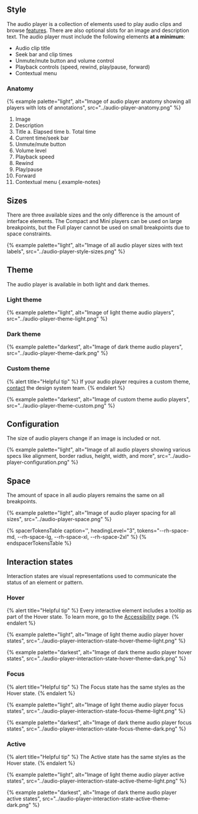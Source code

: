 ## Style
The audio player is a collection of elements used to play audio clips and browse [features](../features). There are also optional slots for an image and description text. The audio player must include the following elements **at a minimum**:
- Audio clip title
- Seek bar and clip times
- Unmute/mute button and volume control
- Playback controls (speed, rewind, play/pause, forward)
- Contextual menu

### Anatomy
{% example palette="light",
          alt="Image of audio player anatomy showing all players with lots of annotations",
          src="../audio-player-anatomy.png" %}

1) Image
2) Description
3) Title
  a. Elapsed time
  b. Total time
5) Current time/seek bar
6) Unmute/mute button
7) Volume level
8) Playback speed
9) Rewind
10) Play/pause
11) Forward
12) Contextual menu
{.example-notes}

## Sizes
There are three available sizes and the only difference is the amount of interface elements. The Compact and Mini players can be used on large breakpoints, but the Full player cannot be used on small breakpoints due to space constraints.

{% example palette="light",
          alt="Image of all audio player sizes with text labels",
          src="../audio-player-style-sizes.png" %}

## Theme
The audio player is available in both light and dark themes.

### Light theme
{% example palette="light",
          alt="Image of light theme audio players",
          src="../audio-player-theme-light.png" %}

### Dark theme
{% example palette="darkest",
          alt="Image of dark theme audio players",
          src="../audio-player-theme-dark.png" %}

### Custom theme
{% alert title="Helpful tip" %}
If your audio player requires a custom theme, [contact](https://github.com/orgs/RedHat-UX/discussions) the design system team.
{% endalert %}


{% example palette="darkest",
          alt="Image of custom theme audio players",
          src="../audio-player-theme-custom.png" %}

## Configuration
The size of audio players change if an image is included or not.

{% example palette="light",
          alt="Image of all audio players showing various specs like alignment, border radius, height, width, and more",
          src="../audio-player-configuration.png" %}

## Space
The amount of space in all audio players remains the same on all breakpoints.

{% example palette="light",
          alt="Image of audio player spacing for all sizes",
          src="../audio-player-space.png" %}

{% spacerTokensTable 
    caption='',
    headingLevel="3",
    tokens="--rh-space-md, --rh-space-lg, --rh-space-xl, --rh-space-2xl" %}
{% endspacerTokensTable %}


## Interaction states
Interaction states are visual representations used to communicate the status of an element or pattern.

### Hover
{% alert title="Helpful tip" %}
Every interactive element includes a tooltip as part of the Hover state. To learn more, go to the [Accessibility](../accessibility) page.
{% endalert %}

{% example palette="light",
          alt="Image of light theme audio player hover states",
          src="../audio-player-interaction-state-hover-theme-light.png" %}


{% example palette="darkest",
          alt="Image of dark theme audio player hover states",
          src="../audio-player-interaction-state-hover-theme-dark.png" %}

### Focus
{% alert title="Helpful tip" %}
The Focus state has the same styles as the Hover state.
{% endalert %}


{% example palette="light",
          alt="Image of light theme audio player focus states",
          src="../audio-player-interaction-state-focus-theme-light.png" %}

{% example palette="darkest",
          alt="Image of dark theme audio player focus states",
          src="../audio-player-interaction-state-focus-theme-dark.png" %}


### Active
{% alert title="Helpful tip" %}
The Active state has the same styles as the Hover state.
{% endalert %}


{% example palette="light",
          alt="Image of light theme audio player active states",
          src="../audio-player-interaction-state-active-theme-light.png" %}


{% example palette="darkest",
          alt="Image of dark theme audio player active states",
          src="../audio-player-interaction-state-active-theme-dark.png" %}

